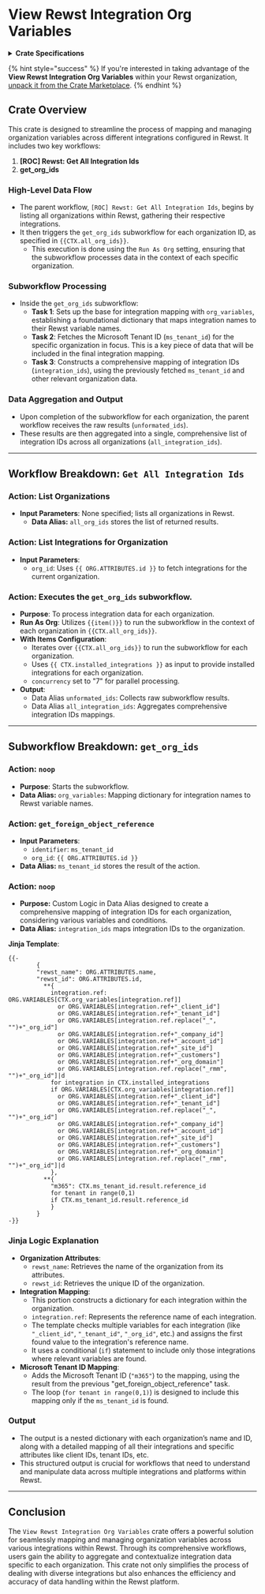 # View Rewst Integration Org Variables

<details>

<summary><strong>Crate Specifications</strong></summary>

**Creation Date**: September 27th, 2023

**Components**:

* **Parent Workflows**:
  * `[ROC] Rewst: Get All Integration Ids`
* **Sub-Workflows**:
* `get_org_ids`

**Trigger**:

* Manual

**Configuration**

* **Workflow Name**: Editable to suit your organizational naming conventions.
* **Time Saved**: Estimate the time saving in seconds for documentation and efficiency analysis

</details>

{% hint style="success" %}
If you're interested in taking advantage of the **View Rewst Integration Org Variables** within your Rewst organization, [unpack it from the Crate Marketplace](https://app.rewst.io/marketplace/crates/cc5a7acf-790a-423e-be19-1a5cbf0c3f07).
{% endhint %}

## Crate Overview

This crate is designed to streamline the process of mapping and managing organization variables across different integrations configured in Rewst. It includes two key workflows:

1. **\[ROC] Rewst: Get All Integration Ids**
2. **get\_org\_ids**

### High-Level Data Flow

* The parent workflow, `[ROC] Rewst: Get All Integration Ids`, begins by listing all organizations within Rewst, gathering their respective integrations.
* It then triggers the `get_org_ids` subworkflow for each organization ID, as specified in `{{CTX.all_org_ids}}`.
  * This execution is done using the `Run As Org` setting, ensuring that the subworkflow processes data in the context of each specific organization.

### Subworkflow Processing

* Inside the `get_org_ids` subworkflow:
  * **Task 1**: Sets up the base for integration mapping with `org_variables`, establishing a foundational dictionary that maps integration names to their Rewst variable names.
  * **Task 2**: Fetches the Microsoft Tenant ID (`ms_tenant_id`) for the specific organization in focus. This is a key piece of data that will be included in the final integration mapping.
  * **Task 3**: Constructs a comprehensive mapping of integration IDs (`integration_ids`), using the previously fetched `ms_tenant_id` and other relevant organization data.

### Data Aggregation and Output

* Upon completion of the subworkflow for each organization, the parent workflow receives the raw results (`unformated_ids`).
* These results are then aggregated into a single, comprehensive list of integration IDs across all organizations (`all_integration_ids`).

***

## Workflow Breakdown: **`Get All Integration Ids`**

### **Action**: List Organizations

* **Input Parameters**: None specified; lists all organizations in Rewst.
  * **Data Alias:** `all_org_ids` stores the list of returned results.

### **Action**: List Integrations for Organization

* **Input Parameters**:
  * `org_id`: Uses `{{ ORG.ATTRIBUTES.id }}` to fetch integrations for the current organization.

### Action: Executes the `get_org_ids` subworkflow.

* **Purpose**: To process integration data for each organization.
* **Run As Org**: Utilizes `{{item()}}` to run the subworkflow in the context of each organization in `{{CTX.all_org_ids}}`.
* **With Items Configuration**:
  * Iterates over `{{CTX.all_org_ids}}` to run the subworkflow for each organization.
  * Uses `{{ CTX.installed_integrations }}` as input to provide installed integrations for each organization.
  * `concurrency` set to "7" for parallel processing.
* **Output**:
  * Data Alias `unformated_ids`: Collects raw subworkflow results.
  * Data Alias `all_integration_ids`: Aggregates comprehensive integration IDs mappings.

***

## Subworkflow Breakdown: `get_org_ids`

### **Action**: `noop`

* **Purpose**: Starts the subworkflow.
* **Data Alias:** `org_variables`: Mapping dictionary for integration names to Rewst variable names.

### **Action**: `get_foreign_object_reference`

* **Input Parameters**:
  * `identifier`: `ms_tenant_id`
  * `org_id`: `{{ ORG.ATTRIBUTES.id }}`
* **Data Alias:** `ms_tenant_id` stores the result of the action.

### **Action**: `noop`

* **Purpose:** Custom Logic in Data Alias designed to create a comprehensive mapping of integration IDs for each organization, considering various variables and conditions.
* **Data Alias:** `integration_ids` maps integration IDs to the organization.

**Jinja Template**:

```django
{{-
        {
        "rewst_name": ORG.ATTRIBUTES.name,
        "rewst_id": ORG.ATTRIBUTES.id,
          **{
            integration.ref: ORG.VARIABLES[CTX.org_variables[integration.ref]] 
              or ORG.VARIABLES[integration.ref+"_client_id"] 
              or ORG.VARIABLES[integration.ref+"_tenant_id"] 
              or ORG.VARIABLES[integration.ref.replace("_", "")+"_org_id"] 
              or ORG.VARIABLES[integration.ref+"_company_id"] 
              or ORG.VARIABLES[integration.ref+"_account_id"] 
              or ORG.VARIABLES[integration.ref+"_site_id"] 
              or ORG.VARIABLES[integration.ref+"_customers"] 
              or ORG.VARIABLES[integration.ref+"_org_domain"] 
              or ORG.VARIABLES[integration.ref.replace("_rmm", "")+"_org_id"]|d
            for integration in CTX.installed_integrations
            if ORG.VARIABLES[CTX.org_variables[integration.ref]] 
              or ORG.VARIABLES[integration.ref+"_client_id"] 
              or ORG.VARIABLES[integration.ref+"_tenant_id"] 
              or ORG.VARIABLES[integration.ref.replace("_", "")+"_org_id"] 
              or ORG.VARIABLES[integration.ref+"_company_id"] 
              or ORG.VARIABLES[integration.ref+"_account_id"] 
              or ORG.VARIABLES[integration.ref+"_site_id"] 
              or ORG.VARIABLES[integration.ref+"_customers"] 
              or ORG.VARIABLES[integration.ref+"_org_domain"] 
              or ORG.VARIABLES[integration.ref.replace("_rmm", "")+"_org_id"]|d
            },
          **{ 
            "m365": CTX.ms_tenant_id.result.reference_id
            for tenant in range(0,1)
            if CTX.ms_tenant_id.result.reference_id
            }
        }
-}}
```

### **Jinja Logic Explanation**

* **Organization Attributes**:
  * `rewst_name`: Retrieves the name of the organization from its attributes.
  * `rewst_id`: Retrieves the unique ID of the organization.
* **Integration Mapping**:
  * This portion constructs a dictionary for each integration within the organization.
  * `integration.ref`: Represents the reference name of each integration.
  * The template checks multiple variables for each integration (like `"_client_id"`, `"_tenant_id"`, `"_org_id"`, etc.) and assigns the first found value to the integration's reference name.
  * It uses a conditional (`if`) statement to include only those integrations where relevant variables are found.
* **Microsoft Tenant ID Mapping**:
  * Adds the Microsoft Tenant ID (`"m365"`) to the mapping, using the result from the previous "get\_foreign\_object\_reference" task.
  * The loop (`for tenant in range(0,1)`) is designed to include this mapping only if the `ms_tenant_id` is found.

### Output

* The output is a nested dictionary with each organization’s name and ID, along with a detailed mapping of all their integrations and specific attributes like client IDs, tenant IDs, etc.
* This structured output is crucial for workflows that need to understand and manipulate data across multiple integrations and platforms within Rewst.

***

## Conclusion

The `View Rewst Integration Org Variables` crate offers a powerful solution for seamlessly mapping and managing organization variables across various integrations within Rewst. Through its comprehensive workflows, users gain the ability to aggregate and contextualize integration data specific to each organization. This crate not only simplifies the process of dealing with diverse integrations but also enhances the efficiency and accuracy of data handling within the Rewst platform.

